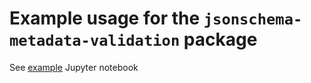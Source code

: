 # Example usage for the `jsonschema-metadata-validation` package

See [example](https://github.com/NIAGADS/niagads-pylib/blob/373148eb1d158d019e425ae19c0bdf2cb9242361/projects/examples/jsonschema-metadata-validation/example.ipynb) Jupyter notebook